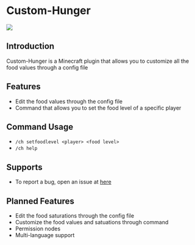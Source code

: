 # Custom-Hunger

![](https://img.shields.io/badge/Version-1.18.x-brightgreen?style=for-the-badge)

## Introduction
Custom-Hunger is a Minecraft plugin that allows you to customize all the food values through a config file

## Features
- Edit the food values through the config file
- Command that allows you to set the food level of a specific player

## Command Usage
- `/ch setfoodlevel <player> <food level>`
- `/ch help`

## Supports
- To report a bug, open an issue at <a href="https://github.com/RMSCA/Custom-Hunger/issues">here</a>

## Planned Features
- Edit the food saturations through the config file
- Customize the food values and satuations through command
- Permission nodes
- Multi-language support
